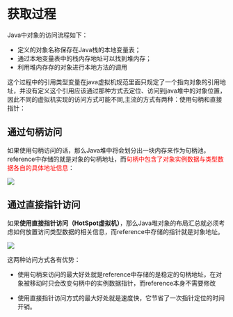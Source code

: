 # 获取过程

Java中对象的访问流程如下：

* 定义的对象名称保存在Java栈的本地变量表；
* 通过本地变量表中的栈内存地址可以找到堆内存；
* 利用堆内存存的对象进行本地方法的调用

这个过程中的引用类型变量在java虚拟机规范里面只规定了一个指向对象的引用地址，并没有定义这个引用应该通过那种方式去定位、访问到java堆中的对象位置，因此不同的虚拟机实现的访问方式可能不同,主流的方式有两种：使用句柄和直接指针：

## 通过句柄访问

如果使用句柄访问的话，那么Java堆中将会划分出一块内存来作为句柄池，reference中存储的就是对象的句柄地址，而<font color=red>句柄中包含了对象实例数据与类型数据各自的具体地址信息</font>：

![](D:\Work\TyporaNotes\note\JVM\pict\通过句柄访问对象.jpg)

## 通过直接指针访问

如果**使用直接指针访问（HotSpot虚拟机）**，那么Java堆对象的布局汇总就必须考虑如何放置访问类型数据的相关信息，而reference中存储的指针就是对象地址。

![](D:\Work\TyporaNotes\note\JVM\pict\通过直接指针访问对象.jpg)

这两种访问方式各有优势：

* 使用句柄来访问的最大好处就是reference中存储的是稳定的句柄地址，在对象被移动时只会改变句柄中的实例数据指针，而reference本身不需要修改

* 使用直接指针访问方式的最大好处就是速度快，它节省了一次指针定位的时间开销。